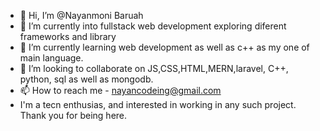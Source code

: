 - 👋 Hi, I’m @Nayanmoni Baruah
- 👀 I’m currently into fullstack web development exploring diferent frameworks and library
- 🌱 I’m currently learning web development as well as c++ as my one of main language.
- 💞️ I’m looking to collaborate on JS,CSS,HTML,MERN,laravel, C++, python, sql as well as mongodb.
- 📫 How to reach me - nayancodeing@gmail.com
- I'm a tecn enthusias, and interested in working in any such project.
Thank you for being here.

